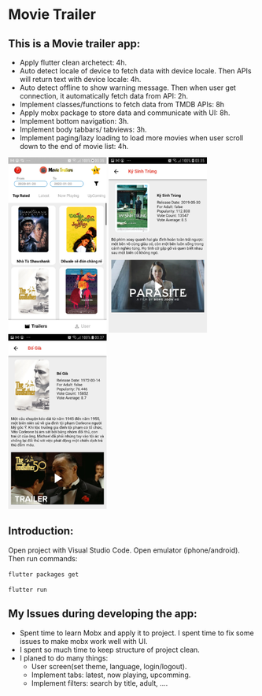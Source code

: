 # Movie Trailer

## This is a Movie trailer app:
- Apply flutter clean archetect: 4h.
- Auto detect locale of device to fetch data with device locale. Then APIs will return text with device locale: 4h.
- Auto detect offline to show warning message. Then when user get connection, it automatically fetch data from API: 2h.
- Implement classes/functions to fetch data from TMDB APIs: 8h
- Apply mobx package to store data and communicate with UI: 8h.
- Implement bottom navigation: 3h.
- Implement body tabbars/ tabviews: 3h.
- Implement paging/lazy loading to load more movies when user scroll down to the end of movie list: 4h.

<img src="./IMG/Screenshot_20220425-033529.jpg" width="200"> <img src="./IMG/Screenshot_20220425-033551.jpg" width="200">
<img src="./IMG/Screenshot_20220425-033741.jpg" width="200">

## Introduction:
Open project with Visual Studio Code. Open emulator (iphone/android). Then run commands:

`flutter packages get`

`flutter run`

## My Issues during developing the app:
- Spent time to learn Mobx and apply it to project. I spent time to fix some issues to make mobx work well with UI.
- I spent so much time to keep structure of project clean.
- I planed to do many things: 
    + User screen(set theme, language, login/logout).
    + Implement tabs: latest, now playing, upcomming.
    + Implement filters: search by title, adult, ....
